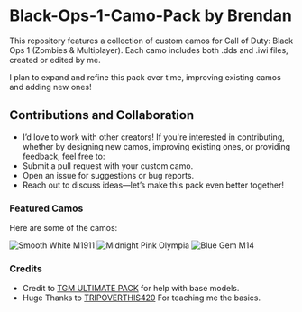 # Black-Ops-1-Camo-Pack by Brendan

This repository features a collection of custom camos for Call of Duty: Black Ops 1 (Zombies & Multiplayer). 
Each camo includes both .dds and .iwi files, created or edited by me.

I plan to expand and refine this pack over time, improving existing camos and adding new ones!


## Contributions and Collaboration
- I’d love to work with other creators! If you're interested in contributing, whether by designing new camos, improving existing ones, or providing feedback, feel free to:
- Submit a pull request with your custom camo.
- Open an issue for suggestions or bug reports.
- Reach out to discuss ideas—let’s make this pack even better together!

### Featured Camos
Here are some of the camos:

![Smooth White M1911](https://github.com/devDrendos/Black-Ops-1-Camo-Pack/blob/main/Drendos%20Pack/pictures/19.JPG?raw=true)
![Midnight Pink Olympia](https://github.com/devDrendos/Black-Ops-1-Camo-Pack/blob/main/Drendos%20Pack/pictures/olympia.JPG?raw=true)
![Blue Gem M14](https://github.com/devDrendos/Black-Ops-1-Camo-Pack/blob/main/Drendos%20Pack/pictures/m.JPG?raw=true)


### Credits
- Credit to [TGM ULTIMATE PACK](https://www.youtube.com/watch?v=ryakPLwCAG0) for help with base models.
- Huge Thanks to [TRIPOVERTHIS420](https://www.youtube.com/watch?v=uj2jFbTWPhY&list=LL&index=1) For teaching me the basics.


